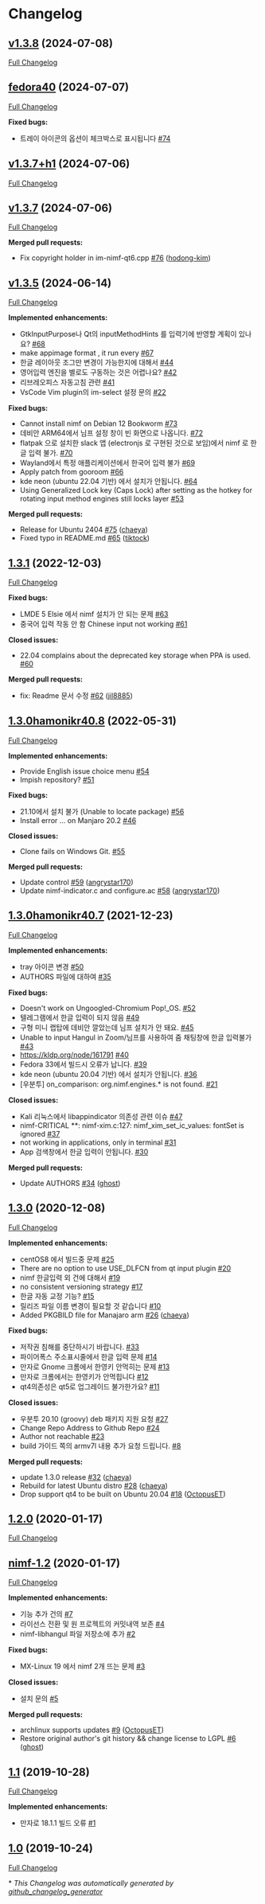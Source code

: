 # Changelog

## [v1.3.8](https://github.com/hamonikr/nimf/tree/v1.3.8) (2024-07-08)

[Full Changelog](https://github.com/hamonikr/nimf/compare/fedora40...v1.3.8)

## [fedora40](https://github.com/hamonikr/nimf/tree/fedora40) (2024-07-07)

[Full Changelog](https://github.com/hamonikr/nimf/compare/v1.3.7+h1...fedora40)

**Fixed bugs:**

- 트레이 아이콘의 옵션이 체크박스로 표시됩니다 [\#74](https://github.com/hamonikr/nimf/issues/74)

## [v1.3.7+h1](https://github.com/hamonikr/nimf/tree/v1.3.7+h1) (2024-07-06)

[Full Changelog](https://github.com/hamonikr/nimf/compare/v1.3.7...v1.3.7+h1)

## [v1.3.7](https://github.com/hamonikr/nimf/tree/v1.3.7) (2024-07-06)

[Full Changelog](https://github.com/hamonikr/nimf/compare/v1.3.5...v1.3.7)

**Merged pull requests:**

- Fix copyright holder in im-nimf-qt6.cpp [\#76](https://github.com/hamonikr/nimf/pull/76) ([hodong-kim](https://github.com/hodong-kim))

## [v1.3.5](https://github.com/hamonikr/nimf/tree/v1.3.5) (2024-06-14)

[Full Changelog](https://github.com/hamonikr/nimf/compare/1.3.1...v1.3.5)

**Implemented enhancements:**

- GtkInputPurpose나 Qt의 inputMethodHints 를 입력기에 반영할 계획이 있나요? [\#68](https://github.com/hamonikr/nimf/issues/68)
- make appimage format , it run every [\#67](https://github.com/hamonikr/nimf/issues/67)
- 한글 레이아웃 조그만 변경이 가능한지에 대해서 [\#44](https://github.com/hamonikr/nimf/issues/44)
- 영어입력 엔진을 별로도 구동하는 것은 어렵나요? [\#42](https://github.com/hamonikr/nimf/issues/42)
- 리브레오피스 자동고침 관련 [\#41](https://github.com/hamonikr/nimf/issues/41)
- VsCode Vim plugin의 im-select 설정 문의 [\#22](https://github.com/hamonikr/nimf/issues/22)

**Fixed bugs:**

- Cannot install nimf on Debian 12 Bookworm [\#73](https://github.com/hamonikr/nimf/issues/73)
- 데비안 ARM64에서 님프 설정 창이 빈 화면으로 나옵니다. [\#72](https://github.com/hamonikr/nimf/issues/72)
- flatpak 으로 설치한 slack 앱 \(electronjs 로 구현된 것으로 보임\)에서 nimf 로 한글 입력 불가. [\#70](https://github.com/hamonikr/nimf/issues/70)
- Wayland에서 특정 애플리케이션에서 한국어 입력 불가 [\#69](https://github.com/hamonikr/nimf/issues/69)
- Apply patch from gooroom [\#66](https://github.com/hamonikr/nimf/issues/66)
- kde neon \(ubuntu 22.04 기반\) 에서 설치가 안됩니다. [\#64](https://github.com/hamonikr/nimf/issues/64)
- Using Generalized Lock key \(Caps Lock\) after setting as the hotkey for rotating input method engines still locks layer [\#53](https://github.com/hamonikr/nimf/issues/53)

**Merged pull requests:**

- Release for Ubuntu 2404 [\#75](https://github.com/hamonikr/nimf/pull/75) ([chaeya](https://github.com/chaeya))
- Fixed typo in README.md [\#65](https://github.com/hamonikr/nimf/pull/65) ([tiktock](https://github.com/tiktock))

## [1.3.1](https://github.com/hamonikr/nimf/tree/1.3.1) (2022-12-03)

[Full Changelog](https://github.com/hamonikr/nimf/compare/1.3.0hamonikr40.8...1.3.1)

**Fixed bugs:**

- LMDE 5 Elsie 에서 nimf 설치가 안 되는 문제 [\#63](https://github.com/hamonikr/nimf/issues/63)
- 중국어 입력 작동 안 함 Chinese input not working [\#61](https://github.com/hamonikr/nimf/issues/61)

**Closed issues:**

- 22.04 complains about the deprecated key storage when PPA is used. [\#60](https://github.com/hamonikr/nimf/issues/60)

**Merged pull requests:**

- fix: Readme 문서 수정 [\#62](https://github.com/hamonikr/nimf/pull/62) ([jil8885](https://github.com/jil8885))

## [1.3.0hamonikr40.8](https://github.com/hamonikr/nimf/tree/1.3.0hamonikr40.8) (2022-05-31)

[Full Changelog](https://github.com/hamonikr/nimf/compare/1.3.0hamonikr40.7...1.3.0hamonikr40.8)

**Implemented enhancements:**

- Provide English issue choice menu [\#54](https://github.com/hamonikr/nimf/issues/54)
- Impish repository? [\#51](https://github.com/hamonikr/nimf/issues/51)

**Fixed bugs:**

- 21.10에서 설치 불가 \(Unable to locate package\) [\#56](https://github.com/hamonikr/nimf/issues/56)
- Install error ... on Manjaro 20.2 [\#46](https://github.com/hamonikr/nimf/issues/46)

**Closed issues:**

- Clone fails on Windows Git. [\#55](https://github.com/hamonikr/nimf/issues/55)

**Merged pull requests:**

- Update control [\#59](https://github.com/hamonikr/nimf/pull/59) ([angrystar170](https://github.com/angrystar170))
- Update nimf-indicator.c and configure.ac [\#58](https://github.com/hamonikr/nimf/pull/58) ([angrystar170](https://github.com/angrystar170))

## [1.3.0hamonikr40.7](https://github.com/hamonikr/nimf/tree/1.3.0hamonikr40.7) (2021-12-23)

[Full Changelog](https://github.com/hamonikr/nimf/compare/1.3.0...1.3.0hamonikr40.7)

**Implemented enhancements:**

- tray 아이콘 변경 [\#50](https://github.com/hamonikr/nimf/issues/50)
- AUTHORS 파일에 대하여 [\#35](https://github.com/hamonikr/nimf/issues/35)

**Fixed bugs:**

- Doesn't work on Ungoogled-Chromium Pop!\_OS. [\#52](https://github.com/hamonikr/nimf/issues/52)
- 텔레그램에서 한글 입력이 되지 않음 [\#49](https://github.com/hamonikr/nimf/issues/49)
- 구형 미니 랩탑에 데비안 깔았는데 님프 설치가 안 돼요. [\#45](https://github.com/hamonikr/nimf/issues/45)
- Unable to input Hangul in Zoom/님프를 사용하여 줌 채팅창에 한글 입력불가 [\#43](https://github.com/hamonikr/nimf/issues/43)
- https://kldp.org/node/161791 [\#40](https://github.com/hamonikr/nimf/issues/40)
- Fedora 33에서 빌드시 오류가 납니다. [\#39](https://github.com/hamonikr/nimf/issues/39)
- kde neon \(ubuntu 20.04 기반\) 에서 설치가 안됩니다. [\#36](https://github.com/hamonikr/nimf/issues/36)
- \[우분투\] on\_comparison: org.nimf.engines.\* is not found. [\#21](https://github.com/hamonikr/nimf/issues/21)

**Closed issues:**

- Kali 리눅스에서 libappindicator 의존성 관련 이슈 [\#47](https://github.com/hamonikr/nimf/issues/47)
- nimf-CRITICAL \*\*: nimf-xim.c:127: nimf\_xim\_set\_ic\_values: fontSet is ignored [\#37](https://github.com/hamonikr/nimf/issues/37)
- not working in applications, only in terminal [\#31](https://github.com/hamonikr/nimf/issues/31)
- App 검색창에서 한글 입력이 안됩니다. [\#30](https://github.com/hamonikr/nimf/issues/30)

**Merged pull requests:**

- Update AUTHORS [\#34](https://github.com/hamonikr/nimf/pull/34) ([ghost](https://github.com/ghost))

## [1.3.0](https://github.com/hamonikr/nimf/tree/1.3.0) (2020-12-08)

[Full Changelog](https://github.com/hamonikr/nimf/compare/1.2.0...1.3.0)

**Implemented enhancements:**

- centOS8 에서 빌드중 문제 [\#25](https://github.com/hamonikr/nimf/issues/25)
- There are no option to use USE\_DLFCN from qt input plugin [\#20](https://github.com/hamonikr/nimf/issues/20)
- nimf 한글입력 외 건에 대해서 [\#19](https://github.com/hamonikr/nimf/issues/19)
- no consistent versioning strategy [\#17](https://github.com/hamonikr/nimf/issues/17)
- 한글 자동 교정 기능? [\#15](https://github.com/hamonikr/nimf/issues/15)
- 릴리즈 파일 이름 변경이 필요할 것 같습니다 [\#10](https://github.com/hamonikr/nimf/issues/10)
- Added PKGBILD file for Manajaro arm [\#26](https://github.com/hamonikr/nimf/pull/26) ([chaeya](https://github.com/chaeya))

**Fixed bugs:**

- 저작권 침해를 중단하시기 바랍니다. [\#33](https://github.com/hamonikr/nimf/issues/33)
- 파이어폭스 주소표시줄에서 한글 입력 문제 [\#14](https://github.com/hamonikr/nimf/issues/14)
- 만자로 Gnome 크롬에서 한영키 안먹히는 문제 [\#13](https://github.com/hamonikr/nimf/issues/13)
- 만자로 크롬에서는 한영키가 안먹힙니다 [\#12](https://github.com/hamonikr/nimf/issues/12)
- qt4의존성은 qt5로 업그레이드 불가한가요? [\#11](https://github.com/hamonikr/nimf/issues/11)

**Closed issues:**

- 우분투 20.10 \(groovy\) deb 패키지 지원 요청 [\#27](https://github.com/hamonikr/nimf/issues/27)
- Change Repo Address to Github Repo [\#24](https://github.com/hamonikr/nimf/issues/24)
- Author not reachable [\#23](https://github.com/hamonikr/nimf/issues/23)
- build 가이드 쪽의 armv7l 내용 추가 요청 드립니다. [\#8](https://github.com/hamonikr/nimf/issues/8)

**Merged pull requests:**

- update 1.3.0 release [\#32](https://github.com/hamonikr/nimf/pull/32) ([chaeya](https://github.com/chaeya))
- Rebuild for latest Ubuntu distro [\#28](https://github.com/hamonikr/nimf/pull/28) ([chaeya](https://github.com/chaeya))
- Drop support qt4 to be built on Ubuntu 20.04 [\#18](https://github.com/hamonikr/nimf/pull/18) ([OctopusET](https://github.com/OctopusET))

## [1.2.0](https://github.com/hamonikr/nimf/tree/1.2.0) (2020-01-17)

[Full Changelog](https://github.com/hamonikr/nimf/compare/nimf-1.2...1.2.0)

## [nimf-1.2](https://github.com/hamonikr/nimf/tree/nimf-1.2) (2020-01-17)

[Full Changelog](https://github.com/hamonikr/nimf/compare/1.1...nimf-1.2)

**Implemented enhancements:**

- 기능 추가 건의 [\#7](https://github.com/hamonikr/nimf/issues/7)
- 라이선스 전환 및 원 프로젝트의 커밋내역 보존 [\#4](https://github.com/hamonikr/nimf/issues/4)
- nimf-libhangul 파일 저장소에 추가 [\#2](https://github.com/hamonikr/nimf/issues/2)

**Fixed bugs:**

- MX-Linux 19 에서 nimf 2개 뜨는 문제 [\#3](https://github.com/hamonikr/nimf/issues/3)

**Closed issues:**

- 설치 문의 [\#5](https://github.com/hamonikr/nimf/issues/5)

**Merged pull requests:**

- archlinux supports updates [\#9](https://github.com/hamonikr/nimf/pull/9) ([OctopusET](https://github.com/OctopusET))
- Restore original author's git history && change license to LGPL [\#6](https://github.com/hamonikr/nimf/pull/6) ([ghost](https://github.com/ghost))

## [1.1](https://github.com/hamonikr/nimf/tree/1.1) (2019-10-28)

[Full Changelog](https://github.com/hamonikr/nimf/compare/1.0...1.1)

**Implemented enhancements:**

- 만자로 18.1.1 빌드 오류 [\#1](https://github.com/hamonikr/nimf/issues/1)

## [1.0](https://github.com/hamonikr/nimf/tree/1.0) (2019-10-24)

[Full Changelog](https://github.com/hamonikr/nimf/compare/207d3f4da466162be36c9c984132c1191dfaa130...1.0)



\* *This Changelog was automatically generated by [github_changelog_generator](https://github.com/github-changelog-generator/github-changelog-generator)*
